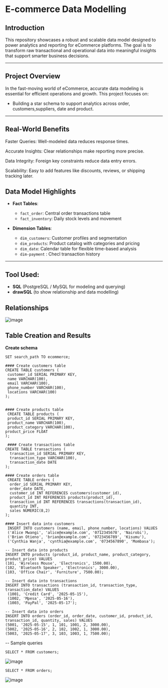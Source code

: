 # E-commerce Data Modelling

## Introduction ##
This repository showcases a robust and scalable data model designed to power analytics and reporting for eCommerce platforms. The goal is to transform raw transactional and operational data into meaningful insights that support smarter business decisions.

---

## Project Overview

In the fast-moving world of eCommerce, accurate data modeling is essential for efficient operations and growth. This project focuses on:

- Building a star schema to support analytics across  order, customers,suppliers, date and product.

---
## Real-World Benefits
 Faster Queries: Well-modeled data reduces response times.

 Accurate Insights: Clear relationships make reporting more precise.

 Data Integrity: Foreign key constraints reduce data entry errors.

 Scalability: Easy to add features like discounts, reviews, or shipping tracking later. 


## Data Model Highlights

- **Fact Tables**:
  - `fact_order`: Central order  transactions table
  - `fact_inventory`: Daily stock levels and movement

- **Dimension Tables**:
  - `dim_customers`: Customer profiles and segmentation
  - `dim_products`: Product catalog with categories and pricing
  - `dim_date`: Calendar table for flexible time-based analysis
  - `dim-payment` : Checl transaction history
 

---

## Tool Used:

- **SQL** (PostgreSQL / MySQL for modeling and querying)  
- **drawSQL** (to show relationship and data modelling)

## Relationships ##


![image](https://github.com/user-attachments/assets/96ac27dc-c2af-4430-ab41-7e99604fa9e5)

## Table Creation and Results ##
**Create schema** 
``` CREATE SCHEMA ecommerce;  
SET search_path TO ecommerce;   

#### Create customers table
CREATE TABLE customers (
 customer_id SERIAL PRIMARY KEY,
 name VARCHAR(100),
 email VARCHAR(100),
 phone_number VARCHAR(100),
 locations VARCHAR(100)
);


#### Create products table
 CREATE TABLE products (
 product_id SERIAL PRIMARY KEY,
 product_name VARCHAR(100),
 product_category VARCHAR(100),
product_price FLOAT
);

 #### Create transactions table
CREATE TABLE transactions (
  transaction_id SERIAL PRIMARY KEY,
  transaction_type VARCHAR(100),
  transaction_date DATE
);

#### Create orders table
 CREATE TABLE orders (
  order_id SERIAL PRIMARY KEY,
  order_date DATE,
  customer_id INT REFERENCES customers(customer_id),
  product_id INT REFERENCES products(product_id),
  transaction_id INT REFERENCES transactions(transaction_id),
  quantity INT,
  sales NUMERIC(8,2)
);

#### Insert data into customers
 INSERT INTO customers (name, email, phone_number, locations) VALUES
 ('Alice Mwangi', 'alice@example.com', '0712345678', 'Nairobi'),
 ('Brian Otieno', 'brian@example.com', '0723456789', 'Kisumu'),
 ('Cynthia Wanja', 'cynthia@example.com', '0734567890', 'Mombasa');

-- Insert data into products
INSERT INTO products (product_id, product_name, product_category, product_price) VALUES
(101, 'Wireless Mouse', 'Electronics', 1500.00),
(102, 'Bluetooth Speaker', 'Electronics', 3000.00),
(103, 'Office Chair', 'Furniture', 7500.00);

-- Insert data into transactions
INSERT INTO transactions (transaction_id, transaction_type, transaction_date) VALUES
 (1001, 'Credit Card', '2025-05-15'),
 (1002, 'Mpesa', '2025-05-16'),
 (1003, 'PayPal', '2025-05-17');

-- Insert data into orders
INSERT INTO orders (order_id, order_date, customer_id, product_id, transaction_id, quantity, sales) VALUES
(5001, '2025-05-15', 1, 101, 1001, 2, 3000.00),
(5002, '2025-05-16', 2, 102, 1002, 1, 3000.00),
(5003, '2025-05-17', 3, 103, 1003, 1, 7500.00);
 ``` 

     
-- Sample queries

``` SELECT * FROM customers; ```

![image](https://github.com/user-attachments/assets/ed154717-332d-4176-9bb4-016fdc0a0155)

``` SELECT * FROM orders; ```

![image](https://github.com/user-attachments/assets/a11cf3d4-11e5-470e-a34a-bcdca779c8e0)











